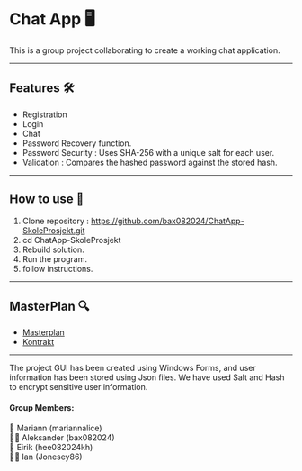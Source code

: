 ﻿# Chat App 🖥️

This is a group project collaborating to create a working chat 
application.

--- 

## Features 🛠️ 

- Registration
- Login
- Chat
- Password Recovery function.
- Password Security : Uses SHA-256 with a unique salt for each user.
- Validation : Compares the hashed password against the stored hash.

--- 

## How to use :eyes:

1. Clone repository : https://github.com/bax082024/ChatApp-SkoleProsjekt.git
2. cd ChatApp-SkoleProsjekt
3. Rebuild solution.
4. Run the program.
5. follow instructions.

---

## MasterPlan 🔍
- [Masterplan](Masterplan/masterplan.png)
- [Kontrakt](Masterplan/Kontrakt.txt)

---







The project GUI has been created using Windows Forms, and user 
information has been stored using Json files. We have used Salt
and Hash to encrypt sensitive user information.

#### Group Members:

🫅 Mariann (mariannalice)<br>
👨‍💻 Aleksander (bax082024)<br>
🧔 Eirik (hee082024kh)<br>
🧑‍🦱 Ian (Jonesey86)